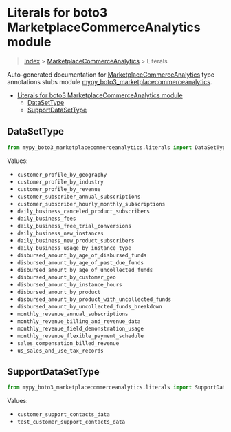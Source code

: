 # Literals for boto3 MarketplaceCommerceAnalytics module

> [Index](../index.md) > [MarketplaceCommerceAnalytics](./index.md) > Literals

Auto-generated documentation for [MarketplaceCommerceAnalytics](https://boto3.amazonaws.com/v1/documentation/api/latest/reference/services/marketplacecommerceanalytics.html#MarketplaceCommerceAnalytics)
type annotations stubs module [mypy_boto3_marketplacecommerceanalytics](https://pypi.org/project/mypy-boto3-marketplacecommerceanalytics/).

- [Literals for boto3 MarketplaceCommerceAnalytics module](#literals-for-boto3-marketplacecommerceanalytics-module)
  - [DataSetType](#datasettype)
  - [SupportDataSetType](#supportdatasettype)

## DataSetType

```python
from mypy_boto3_marketplacecommerceanalytics.literals import DataSetType
```

Values:

- `customer_profile_by_geography`
- `customer_profile_by_industry`
- `customer_profile_by_revenue`
- `customer_subscriber_annual_subscriptions`
- `customer_subscriber_hourly_monthly_subscriptions`
- `daily_business_canceled_product_subscribers`
- `daily_business_fees`
- `daily_business_free_trial_conversions`
- `daily_business_new_instances`
- `daily_business_new_product_subscribers`
- `daily_business_usage_by_instance_type`
- `disbursed_amount_by_age_of_disbursed_funds`
- `disbursed_amount_by_age_of_past_due_funds`
- `disbursed_amount_by_age_of_uncollected_funds`
- `disbursed_amount_by_customer_geo`
- `disbursed_amount_by_instance_hours`
- `disbursed_amount_by_product`
- `disbursed_amount_by_product_with_uncollected_funds`
- `disbursed_amount_by_uncollected_funds_breakdown`
- `monthly_revenue_annual_subscriptions`
- `monthly_revenue_billing_and_revenue_data`
- `monthly_revenue_field_demonstration_usage`
- `monthly_revenue_flexible_payment_schedule`
- `sales_compensation_billed_revenue`
- `us_sales_and_use_tax_records`

## SupportDataSetType

```python
from mypy_boto3_marketplacecommerceanalytics.literals import SupportDataSetType
```

Values:

- `customer_support_contacts_data`
- `test_customer_support_contacts_data`
